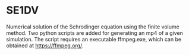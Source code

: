 # SE1DV
Numerical solution of the Schrodinger equation using the finite volume method. Two python scripts are added for generating an mp4 of a given simulation. The script requires an executable ffmpeg.exe, which can be obtained at https://ffmpeg.org/.
